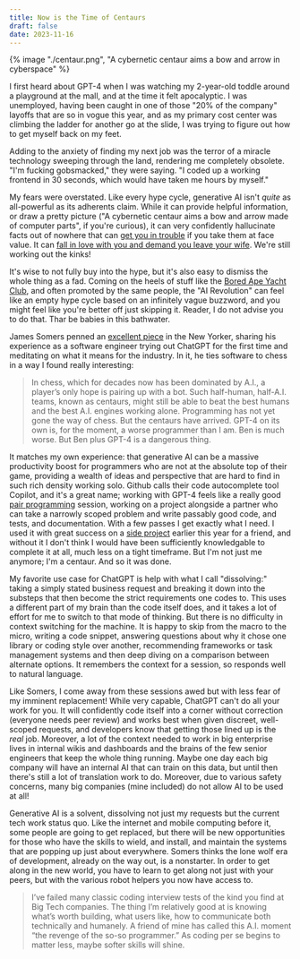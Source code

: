 ```yaml
---
title: Now is the Time of Centaurs
draft: false
date: 2023-11-16
---
```


{% image "./centaur.png", "A cybernetic centaur aims a bow and arrow in cyberspace" %}

I first heard about GPT-4 when I was watching my 2-year-old toddle around a playground at the mall, and at the time it felt apocalyptic.  I was unemployed, having been caught in one of those "20% of the company" layoffs that are so in vogue this year, and as my primary cost center was climbing the ladder for another go at the slide, I was trying to figure out how to get myself back on my feet.

Adding to the anxiety of finding my next job was the terror of a miracle technology sweeping through the land, rendering me completely obsolete.  "I'm fucking gobsmacked," they were saying.  "I coded up a working frontend in 30 seconds, which would have taken me hours by myself."

My fears were overstated.  Like every hype cycle, generative AI isn't *quite* as all-powerful as its adherents claim.  While it can provide helpful information, or draw a pretty picture ("A cybernetic centaur aims a bow and arrow made of computer parts", if you're curious), it can very confidently hallucinate facts out of nowhere that can [get you in trouble](https://www.google.com/url?sa=t&rct=j&q=&esrc=s&source=web&cd=&cad=rja&uact=8&ved=2ahUKEwjd6ZTdkcqCAxWuElkFHR63AhkQFnoECA0QAQ&url=https%3A%2F%2Fwww.washingtonpost.com%2Ftechnology%2F2023%2F11%2F16%2Fchatgpt-lawyer-fired-ai%2F&usg=AOvVaw2ucBq1TQnMGFZ5ehf0a3dJ&opi=89978449) if you take them at face value.  It can [fall in love with you and demand you leave your wife](https://www.google.com/url?sa=t&rct=j&q=&esrc=s&source=web&cd=&cad=rja&uact=8&ved=2ahUKEwin7KTykcqCAxVOEFkFHasWACIQFnoECBIQAQ&url=https%3A%2F%2Fwww.nytimes.com%2F2023%2F02%2F16%2Ftechnology%2Fbing-chatbot-microsoft-chatgpt.html&usg=AOvVaw1ihF2bxrNkOQsshcCfeHwE&opi=89978449).  We're still working out the kinks!

It's wise to not fully buy into the hype, but it's also easy to dismiss the whole thing as a fad.  Coming on the heels of stuff like the [Bored Ape Yacht Club](https://www.engadget.com/bored-ape-nft-event-at-least-15-attendees-reporting-severe-eye-burn-welders-eye-173746237.html), and often promoted by the same people, the "AI Revolution" can feel like an empty hype cycle based on an infinitely vague buzzword, and you might feel like you're better off just skipping it.  Reader, I do not advise you to do that. Thar be babies in this bathwater.

James Somers penned an [excellent piece](https://www.newyorker.com/magazine/2023/11/20/a-coder-considers-the-waning-days-of-the-craft) in the New Yorker, sharing his experience as a software engineer trying out ChatGPT for the first time and meditating on what it means for the industry.  In it, he ties software to chess in a way I found really interesting:

> In chess, which for decades now has been dominated by A.I., a player’s only hope is pairing up with a bot. Such half-human, half-A.I. teams, known as centaurs, might still be able to beat the best humans and the best A.I. engines working alone. Programming has not yet gone the way of chess. But the centaurs have arrived. GPT-4 on its own is, for the moment, a worse programmer than I am. Ben is much worse. But Ben plus GPT-4 is a dangerous thing.


It matches my own experience: that generative AI can be a massive productivity boost for programmers who are not at the absolute top of their game, providing a wealth of ideas and perspective that are hard to find in such rich density working solo.  Github calls their code autocomplete tool Copilot, and it's a great name; working with GPT-4 feels like a really good [pair programming](https://martinfowler.com/articles/on-pair-programming.html) session, working on a project alongside a partner who can take a narrowly scoped problem and write passably good code, and tests, and documentation.  With a few passes I get exactly what I need.  I used it with great success on a [side project](../mystics-almanac) earlier this year for a friend, and without it I don't think I would have been sufficiently knowledgable to complete it at all, much less on a tight timeframe.  But I'm not just me anymore; I'm a centaur.  And so it was done.

My favorite use case for ChatGPT is help with what I call "dissolving:" taking a simply stated business request and breaking it down into the substeps that then become the strict requirements one codes to.  This uses a different part of my brain than the code itself does, and it takes a lot of effort for me to switch to that mode of thinking.  But there is no difficulty in context switching for the machine. It is happy to skip from the macro to the micro, writing a code snippet, answering questions about why it chose one library or coding style over another, recommending frameworks or task management systems and then deep diving on a comparison between alternate options.  It remembers the context for a session, so responds well to natural language.

Like Somers, I come away from these sessions awed but with less fear of my imminent replacement!  While very capable, ChatGPT can't do all your work for you.  It will confidently code itself into a corner without correction (everyone needs peer review) and works best when given discreet, well-scoped requests, and developers know that getting those lined up is the *real* job.  Moreover, a lot of the context needed to work in big enterprise lives in internal wikis and dashboards and the brains of the few senior engineers that keep the whole thing running.  Maybe one day each big company will have an internal AI that can train on this data, but until then there's still a lot of translation work to do.  Moreover, due to various safety concerns, many big companies (mine included) do not allow AI to be used at all!

Generative AI is a solvent, dissolving not just my requests but the current tech work status quo.  Like the internet and mobile computing before it, some people are going to get replaced, but there will be new opportunities for those who have the skills to wield, and install, and maintain the systems that are popping up just about everywhere.  Somers thinks the lone wolf era of development, already on the way out, is a nonstarter.   In order to get along in the new world, you have to learn to get along not just with your peers, but with the various robot helpers you now have access to.

> I’ve failed many classic coding interview tests of the kind you find at Big Tech companies. The thing I’m relatively good at is knowing what’s worth building, what users like, how to communicate both technically and humanely. A friend of mine has called this A.I. moment “the revenge of the so-so programmer.” As coding per se begins to matter less, maybe softer skills will shine.
